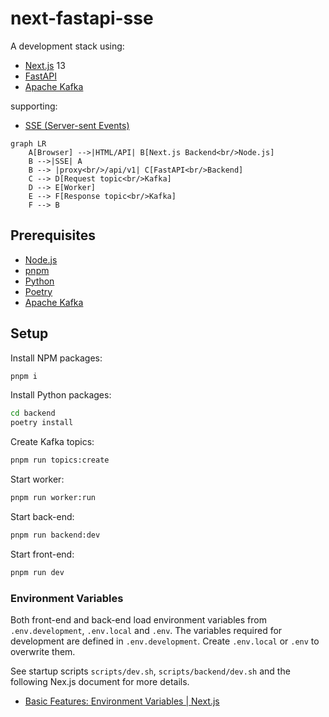 # next-fastapi-sse

A development stack using:

* [Next.js](https://nextjs.org/) 13
* [FastAPI](https://fastapi.tiangolo.com/)
* [Apache Kafka](https://kafka.apache.org/)

supporting:

* [SSE (Server-sent Events)](https://developer.mozilla.org/en-US/docs/Web/API/Server-sent_events/Using_server-sent_events)

```mermaid
graph LR
    A[Browser] -->|HTML/API| B[Next.js Backend<br/>Node.js]
    B -->|SSE| A
    B --> |proxy<br/>/api/v1| C[FastAPI<br/>Backend]
    C --> D[Request topic<br/>Kafka]
    D --> E[Worker]
    E --> F[Response topic<br/>Kafka]
    F --> B
```

## Prerequisites

* [Node.js](https://nodejs.org/en/)
* [pnpm](https://pnpm.io/)
* [Python](https://www.python.org/)
* [Poetry](https://python-poetry.org/)
* [Apache Kafka](https://kafka.apache.org/)

## Setup

Install NPM packages:

```sh
pnpm i
```

Install Python packages:

```sh
cd backend
poetry install
```

Create Kafka topics:

```sh
pnpm run topics:create
```

Start worker:

```sh
pnpm run worker:run
```

Start back-end:

```sh
pnpm run backend:dev
```

Start front-end:

```sh
pnpm run dev
```

### Environment Variables

Both front-end and back-end load environment variables from `.env.development`, `.env.local` and `.env`. The variables required for development are defined in `.env.development`. Create `.env.local` or `.env` to overwrite them.

See startup scripts `scripts/dev.sh`, `scripts/backend/dev.sh` and the following Nex.js document for more details.

* [Basic Features: Environment Variables | Next.js](https://nextjs.org/docs/basic-features/environment-variables)
